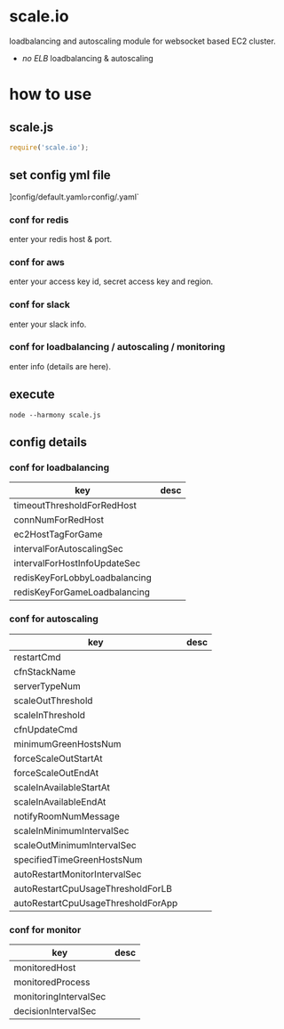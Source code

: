 # scale.io
loadbalancing and autoscaling module for websocket based EC2 cluster.

- *no ELB* loadbalancing & autoscaling

# how to use

## scale.js

```js
require('scale.io');
```

## set config yml file

]config/default.yaml` or `config/<environment>.yaml`


### conf for redis

enter your redis host & port.

### conf for aws

enter your access key id, secret access key and region.

### conf for slack

enter your slack info.

### conf for loadbalancing / autoscaling / monitoring

enter info (details are here).

## execute

```
node --harmony scale.js
```


## config details

### conf for loadbalancing

|key|desc|
|---|---|
|timeoutThresholdForRedHost||
|connNumForRedHost||
|ec2HostTagForGame||
|intervalForAutoscalingSec||
|intervalForHostInfoUpdateSec||
|redisKeyForLobbyLoadbalancing||
|redisKeyForGameLoadbalancing||

### conf for autoscaling

|key|desc|
|---|---|
|restartCmd||
|cfnStackName||
|serverTypeNum||
|scaleOutThreshold||
|scaleInThreshold||
|cfnUpdateCmd||
|minimumGreenHostsNum||
|forceScaleOutStartAt||
|forceScaleOutEndAt||
|scaleInAvailableStartAt||
|scaleInAvailableEndAt||
|notifyRoomNumMessage||
|scaleInMinimumIntervalSec||
|scaleOutMinimumIntervalSec||
|specifiedTimeGreenHostsNum||
|autoRestartMonitorIntervalSec||
|autoRestartCpuUsageThresholdForLB||
|autoRestartCpuUsageThresholdForApp||

### conf for monitor

|key|desc|
|---|---|
|monitoredHost||
|monitoredProcess||
|monitoringIntervalSec||
|decisionIntervalSec||
